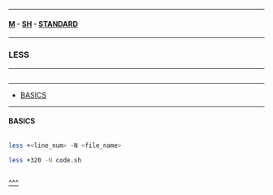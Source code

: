 
---

#### [M](https://github.com/ttltrk/TTT/blob/master/menu.md) - [SH](https://github.com/ttltrk/TTT/blob/master/SH/SH.md) - [STANDARD](https://github.com/ttltrk/TTT/blob/master/SH/STANDARD/STANDARD.md)

---

### LESS

---

```

```

---

* [BASICS](#BASICS)

---

#### BASICS

```

```

```sh
less +<line_num> -N <file_name>

less +320 -N code.sh
```

```sh

```

[^^^](#LESS)
